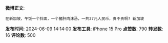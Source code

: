 **微博正文**: 
```
在新加坡，午饭一个拌面，一个猪肝肉沫汤，一共37元人民币，贵不贵啊? 新加坡
```
**发布时间**: 2024-06-09 14:14:00
**发布工具**: iPhone 15 Pro
**点赞数**: 790
**转发数**: 16
**评论数**: 500
